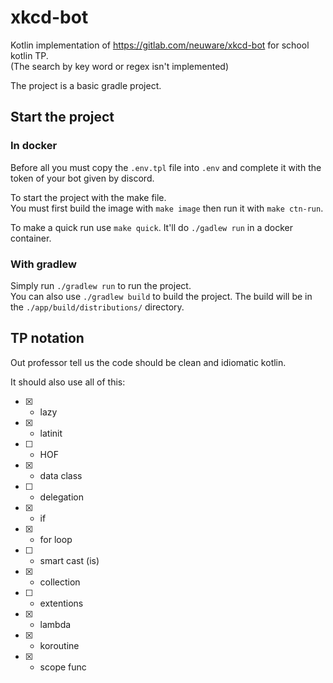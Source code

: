 # xkcd-bot

Kotlin implementation of https://gitlab.com/neuware/xkcd-bot for school kotlin TP.  
(The search by key word or regex isn't implemented)

The project is a basic gradle project.

## Start the project

### In docker

Before all you must copy the `.env.tpl` file into `.env` and complete it with
the token of your bot given by discord.

To start the project with the make file.  
You must first build the image with `make image` then run it with `make ctn-run`.

To make a quick run use `make quick`. It'll do `./gadlew run` in a docker container.

### With gradlew

Simply run `./gradlew run` to run the project.  
You can also use `./gradlew build` to build the project.
The build will be in the `./app/build/distributions/` directory.

## TP notation

Out professor tell us the code should be clean and idiomatic kotlin.

It should also use all of this:

- [x] - lazy
- [x] - latinit
- [ ] - HOF
- [x] - data class
- [ ] - delegation
- [x] - if
- [x] - for loop
- [ ] - smart cast (is)
- [x] - collection
- [ ] - extentions
- [x] - lambda
- [x] - koroutine
- [x] - scope func
